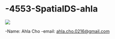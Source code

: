 # -4553-SpatialDS-ahla

![](https://scontent-dfw1-1.xx.fbcdn.net/hphotos-xft1/v/t1.0-9/10628094_10152801515589555_7794969508755921200_n.jpg?oh=b64e44914a1cf0790e558f8390e222a5&oe=5667261E)

-Name: Ahla Cho
-email: ahla.cho.0216@gmail.com


